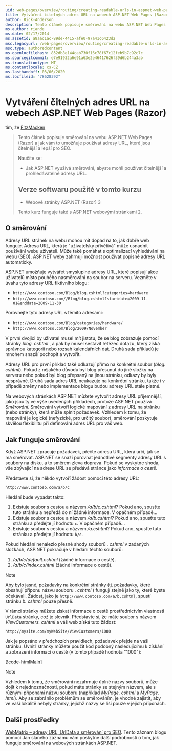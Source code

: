```yaml
---
uid: web-pages/overview/routing/creating-readable-urls-in-aspnet-web-pages-sites
title: Vytváření čitelných adres URL na webech ASP.NET Web Pages (Razor) | Microsoft Docs
author: Rick-Anderson
description: Tento článek popisuje směrování na webu ASP.NET Web Pages (Razor) a jak vám to umožňuje používat adresy URL, které jsou čitelnější a lepší pro SEO. Co budete...
ms.author: riande
ms.date: 02/17/2014
ms.assetid: a8aac1ac-89de-4415-afe0-97a41c6423d2
msc.legacyurl: /web-pages/overview/routing/creating-readable-urls-in-aspnet-web-pages-sites
msc.type: authoredcontent
ms.openlocfilehash: 832db8e144cab730f16c78f67c12feb9b7c92c7c
ms.sourcegitcommit: e7e91932a6e91a63e2e46417626f39d6b244a3ab
ms.translationtype: MT
ms.contentlocale: cs-CZ
ms.lasthandoff: 03/06/2020
ms.locfileid: "78628392"
---
```

# <a name="creating-readable-urls-in-aspnet-web-pages-razor-sites"></a>Vytváření čitelných adres URL na webech ASP.NET Web Pages (Razor)

tím, že [FitzMacken](https://github.com/tfitzmac)

> Tento článek popisuje směrování na webu ASP.NET Web Pages (Razor) a jak vám to umožňuje používat adresy URL, které jsou čitelnější a lepší pro SEO.
> 
> Naučíte se:
> 
> - Jak ASP.NET využívá směrování, abyste mohli používat čitelnější a prohledávatelné adresy URL.
>   
> 
> ## <a name="software-versions-used-in-the-tutorial"></a>Verze softwaru použité v tomto kurzu
> 
> 
> - Webové stránky ASP.NET (Razor) 3
>   
> 
> Tento kurz funguje také s ASP.NET webovými stránkami 2.

## <a name="about-routing"></a>O směrování

Adresy URL stránek na webu mohou mít dopad na to, jak dobře web funguje. Adresa URL, která je &quot;uživatelsky přívětivá&quot; může usnadnit používání webu uživateli. Může také pomáhat s optimalizací vyhledávání na webu (SEO). ASP.NET weby zahrnují možnost používat popisné adresy URL automaticky.

ASP.NET umožňuje vytvářet smysluplné adresy URL, které popisují akce uživatelů místo pouhého nasměrování na soubor na serveru. Vezměte v úvahu tyto adresy URL fiktivního blogu:

- `http://www.contoso.com/Blog/blog.cshtml?categories=hardware`
- `http://www.contoso.com//Blog/blog.cshtml?startdate=2009-11-01&enddate=2009-11-30`

Porovnejte tyto adresy URL s těmito adresami:

- `http://www.contoso.com/Blog/categories/hardware/`
- `http://www.contoso.com/Blog/2009/November`

V první dvojici by uživatel musel mít jistotu, že se blog zobrazuje pomocí stránky *blog. cshtml* , a pak by musel sestavit řetězec dotazu, který získá správnou kategorii nebo rozsah kalendářních dat. Druhá sada příkladů je mnohem snazší pochopit a vytvořit.

Adresy URL pro první příklad také odkazují přímo na konkrétní soubor (*blog. cshtml*). Pokud z nějakého důvodu byl blog přesunut do jiné složky na serveru nebo pokud byl blog přepsaný na jinou stránku, odkazy by byly nesprávné. Druhá sada adres URL neukazuje na konkrétní stránku, takže i v případě změny nebo implementace blogu budou adresy URL stále platné.

Na webových stránkách ASP.NET můžete vytvořit adresy URL příjemnější, jako jsou ty ve výše uvedených příkladech, protože ASP.NET používá *Směrování*. Směrování vytvoří logické mapování z adresy URL na stránku (nebo stránky), která může splnit požadavek. Vzhledem k tomu, že mapování je logické (nefyzické, pro určitý soubor), směrování poskytuje skvělou flexibilitu při definování adres URL pro váš web.

## <a name="how-routing-works"></a>Jak funguje směrování

Když ASP.NET zpracuje požadavek, přečte adresu URL, která určí, jak se má směrovat. ASP.NET se snaží porovnat jednotlivé segmenty adresy URL s soubory na disku, a to směrem zleva doprava. Pokud se vyskytne shoda, vše zbývající na adrese URL se předává stránce jako *informace o cestě*.

Představte si, že někdo vytvoří žádost pomocí této adresy URL:

`http://www.contoso.com/a/b/c`

Hledání bude vypadat takto:

1. Existuje soubor s cestou a názvem */a/b/c.cshtml*? Pokud ano, spusťte tuto stránku a nepředá do ní žádné informace. V opačném případě...
2. Existuje soubor s cestou a názvem */a/b.cshtml*? Pokud ano, spusťte tuto stránku a předejte jí hodnotu `c`. V opačném případě...
3. Existuje soubor s cestou a názvem */a.cshtml*? Pokud ano, spusťte tuto stránku a předejte jí hodnotu `b/c`.

Pokud hledání nenalezlo přesné shody souborů *. cshtml* v zadaných složkách, ASP.NET pokračuje v hledání těchto souborů:

1. */a/b/c/default.cshtml* (žádné informace o cestě).
2. */a/b/c/index.cshtml* (žádné informace o cestě).

> [!NOTE]
> Aby bylo jasné, požadavky na konkrétní stránky (tj. požadavky, které obsahují příponu názvu souboru *. cshtml* ) fungují stejně jako ty, které byste očekávali. Žádost, jako je `http://www.contoso.com/a/b.cshtml`, spustí stránku *b. cshtml* pouze přesně.

V rámci stránky můžete získat informace o cestě prostřednictvím vlastnosti `UrlData` stránky, což je slovník. Představte si, že máte soubor s názvem *ViewCustomers. cshtml* a váš web získá tuto žádost:

`http://mysite.com/myWebSite/ViewCustomers/1000`

Jak je popsáno v předchozích pravidlech, požadavek přejde na vaši stránku. Uvnitř stránky můžete použít kód podobný následujícímu k získání a zobrazení informací o cestě (v tomto případě hodnota &quot;1000&quot;):

[!code-html[Main](creating-readable-urls-in-aspnet-web-pages-sites/samples/sample1.html)]

> [!NOTE]
> Vzhledem k tomu, že směrování nezahrnuje úplné názvy souborů, může dojít k nejednoznačnosti, pokud máte stránky se stejným názvem, ale s různými příponami názvu souboru (například *MyPage. cshtml* a *MyPage. html*). Aby se zabránilo problémům se směrováním, je vhodné zajistit, aby ve vaší lokalitě nebyly stránky, jejichž názvy se liší pouze v jejich příponách.

<a id="Additional_Resources"></a>
## <a name="additional-resources"></a>Další prostředky

[WebMatrix – adresy URL, UrlData a směrování pro SEO](http://www.mikesdotnetting.com/Article/165/WebMatrix-URLs-UrlData-and-Routing-for-SEO). Tento záznam blogu pomocí Jan slaného záznamu vám poskytne další podrobnosti o tom, jak funguje směrování na webových stránkách ASP.NET.
